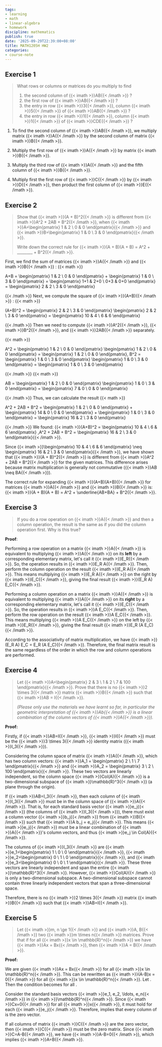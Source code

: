 ```yaml
---
tags:
- learning
- math
- linear-algebra
- homework
discipline: mathematics
publish: true
date: '2025-09-29T22:39:00+08:00'
title: MATH1205H HW2
categories:
- course-note
---
```

## Exercise 1

> What rows or columns or matrices do you multiply to find
> 
> 1. the second column of {{< imath >}}AB{{< /imath >}} ?
> 2. the first row of {{< imath >}}AB{{< /imath >}} ?
> 3. the entry in row {{< imath >}}3{{< /imath >}}, column {{< imath >}}5{{< /imath >}} of {{< imath >}}AB{{< /imath >}} ?
> 4. the entry in row {{< imath >}}1{{< /imath >}}, column {{< imath >}}1{{< /imath >}} of {{< imath >}}CDE{{< /imath >}} ?

1. To find the second column of {{< imath >}}AB{{< /imath >}}, we multiply matrix {{< imath >}}A{{< /imath >}} by the second column of matrix {{< imath >}}B{{< /imath >}}.

2. Multiply the first row of {{< imath >}}A{{< /imath >}} by matrix {{< imath >}}B{{< /imath >}}.

3. Multiply the third row of {{< imath >}}A{{< /imath >}} and the fifth column of {{< imath >}}B{{< /imath >}}.

4. Multiply first the first row of {{< imath >}}C{{< /imath >}} by {{< imath >}}D{{< /imath >}}, then product the first column of {{< imath >}}E{{< /imath >}}.

## Exercise 2

> Show that {{< imath >}}(A + B)^2{{< /imath >}} is different from {{< imath >}}A^2 + 2AB + B^2{{< /imath >}}, when {{< imath >}}A=\begin{pmatrix} 1 & 2 \\ 0 & 0 \end{pmatrix}{{< /imath >}} and {{< imath >}}B=\begin{pmatrix} 1 & 0 \\ 3 & 0 \end{pmatrix}{{< /imath >}}.
>
> Write down the correct rule for
> {{< imath >}}(A + B)(A + B) = A^2 + \_\_\_\_\_\_\_\_ + B^2{{< /imath >}}.

First, we find the sum of matrices {{< imath >}}A{{< /imath >}} and {{< imath >}}B{{< /imath >}} :
{{< math >}}

A+B = \begin{pmatrix} 1 & 2 \\ 0 & 0 \end{pmatrix} + \begin{pmatrix} 1 & 0 \\ 3 & 0 \end{pmatrix} = \begin{pmatrix} 1+1 & 2+0 \\ 0+3 & 0+0 \end{pmatrix} = \begin{pmatrix} 2 & 2 \\ 3 & 0 \end{pmatrix}

{{< /math >}}
Next, we compute the square of {{< imath >}}(A+B){{< /imath >}} :
{{< math >}}

(A+B)^2 = \begin{pmatrix} 2 & 2 \\ 3 & 0 \end{pmatrix} \begin{pmatrix} 2 & 2 \\ 3 & 0 \end{pmatrix} = \begin{pmatrix} 10 & 4 \\ 6 & 6 \end{pmatrix}

{{< /math >}}
Then we need to compute {{< imath >}}A^2{{< /imath >}}, {{< imath >}}B^2{{< /imath >}}, and {{< imath >}}2AB{{< /imath >}} separately.

{{< math >}}

A^2 = \begin{pmatrix} 1 & 2 \\ 0 & 0 \end{pmatrix} \begin{pmatrix} 1 & 2 \\ 0 & 0 \end{pmatrix}  =  \begin{pmatrix} 1 & 2 \\ 0 & 0 \end{pmatrix}, B^2 = \begin{pmatrix} 1 & 0 \\ 3 & 0 \end{pmatrix} \begin{pmatrix} 1 & 0 \\ 3 & 0 \end{pmatrix} = \begin{pmatrix} 1 & 0 \\ 3 & 0 \end{pmatrix}

{{< /math >}}
{{< math >}}

AB = \begin{pmatrix} 1 & 2 \\ 0 & 0 \end{pmatrix} \begin{pmatrix} 1 & 0 \\ 3 & 0 \end{pmatrix} = \begin{pmatrix} 7 & 0 \\ 0 & 0 \end{pmatrix}

{{< /math >}}
Thus, we can calculate the result
{{< math >}}

A^2 + 2AB + B^2 = \begin{pmatrix} 1 & 2 \\ 0 & 0 \end{pmatrix} + \begin{pmatrix} 14 & 0 \\ 0 & 0 \end{pmatrix} + \begin{pmatrix} 1 & 0 \\ 3 & 0 \end{pmatrix} = \begin{pmatrix} 16 & 2 \\ 3 & 0 \end{pmatrix}

{{< /math >}}
We found: {{< imath >}}(A+B)^2 = \begin{pmatrix} 10 & 4 \\ 6 & 6 \end{pmatrix} ,A^2 + 2AB + B^2 = \begin{pmatrix} 16 & 2 \\ 3 & 0 \end{pmatrix}{{< /imath >}}.

Since {{< imath >}}\begin{pmatrix} 10 & 4 \\ 6 & 6 \end{pmatrix} \neq \begin{pmatrix} 16 & 2 \\ 3 & 0 \end{pmatrix}{{< /imath >}}, we have shown that {{< imath >}}(A + B)^2{{< /imath >}} is different from {{< imath >}}A^2 + 2AB + B^2{{< /imath >}} for the given matrices. This difference arises because matrix multiplication is generally not commutative ({{< imath >}}AB \neq BA{{< /imath >}}).

The correct rule for expanding {{< imath >}}(A+B)(A+B){{< /imath >}} for matrices {{< imath >}}A{{< /imath >}} and {{< imath >}}B{{< /imath >}} is:
{{< imath >}}(A + B)(A + B) = A^2 + \underline{AB+BA} + B^2{{< /imath >}}.

## Exercise 3

> If you do a row operation on {{< imath >}}A{{< /imath >}} and then a column operation, the result is the same as if you did the column operation first. Why is this true?

**Proof**:

Performing a row operation on a matrix {{< imath >}}A{{< /imath >}} is equivalent to multiplying {{< imath >}}A{{< /imath >}} on its **left** by a corresponding elementary matrix, let's call it {{< imath >}}E_R{{< /imath >}}. So, the operation results in {{< imath >}}E_R A{{< /imath >}}. Then, perform the column operation on the result {{< imath >}}E_R A{{< /imath >}}. This means multiplying {{< imath >}}E_R A{{< /imath >}} on the right by {{< imath >}}E_C{{< /imath >}}, giving the final result {{< imath >}}(E_R A) E_C{{< /imath >}}.

Performing a column operation on a matrix {{< imath >}}A{{< /imath >}} is equivalent to multiplying {{< imath >}}A{{< /imath >}} on its **right** by a corresponding elementary matrix, let's call it {{< imath >}}E_C{{< /imath >}}. So, the operation results in {{< imath >}}A E_C{{< /imath >}}. Then, perform the row operation on the result {{< imath >}}A E_C{{< /imath >}}. This means multiplying {{< imath >}}A E_C{{< /imath >}} on the left by {{< imath >}}E_R{{< /imath >}}, giving the final result {{< imath >}}E_R (A E_C){{< /imath >}}.

According to the associativity of matrix multiplication, we have {{< imath >}}(E_R A) E_C = E_R (A E_C){{< /imath >}}. Therefore, the final matrix result is the same regardless of the order in which the row and column operations are performed.

## Exercise 4

> Let {{< imath >}}A=\begin{pmatrix} 2 & 3 \\ 1 & 2 \\ 7 & 100 \end{pmatrix}{{< /imath >}}. Prove that there is no {{< imath >}}2 \times 3{{< /imath >}} matrix {{< imath >}}B{{< /imath >}} such that {{< imath >}}AB = I{{< /imath >}}.
>
> *(Please only use the materials we have learnt so far, in particular the geometric interpretation of {{< imath >}}Ab{{< /imath >}} is a linear combination of the column vectors of {{< imath >}}A{{< /imath >}}).*

**Proof:**

Firstly, if {{< imath >}}AB=I{{< /imath >}}, {{< imath >}}I{{< /imath >}} must be the {{< imath >}}3 \times 3{{< /imath >}} identity matrix ({{< imath >}}I_3{{< /imath >}}).

Considering the column space of matrix {{< imath >}}A{{< /imath >}}, which has two column vectors: {{< imath >}}A_1 = \begin{pmatrix} 2 \\ 1 \\ 7 \end{pmatrix}{{< /imath >}} and {{< imath >}}A_2 = \begin{pmatrix} 3 \\ 2 \\ 100 \end{pmatrix}{{< /imath >}}. These two vectors are linearly independent, so the column space {{< imath >}}Col(A){{< /imath >}} is a two-dimensional subspace of {{< imath >}}\mathbb{R}^3{{< /imath >}} (a plane through the origin).

If {{< imath >}}AB=I_3{{< /imath >}}, then each column of {{< imath >}}I_3{{< /imath >}} must be in the column space of {{< imath >}}A{{< /imath >}}. That is, for each standard basis vector {{< imath >}}e_j{{< /imath >}} (the columns of {{< imath >}}I_3{{< /imath >}}), there must exist a column vector {{< imath >}}b_j{{< /imath >}} from {{< imath >}}B{{< /imath >}} such that {{< imath >}}A b_j = e_j{{< /imath >}}. This means {{< imath >}}e_j{{< /imath >}} must be a linear combination of {{< imath >}}A{{< /imath >}}'s column vectors, and thus {{< imath >}}e_j \in Col(A){{< /imath >}}.

The columns of {{< imath >}}I_3{{< /imath >}} are {{< imath >}}e_1=\begin{pmatrix} 1 \\ 0 \\ 0 \end{pmatrix}{{< /imath >}}, {{< imath >}}e_2=\begin{pmatrix} 0 \\ 1 \\ 0 \end{pmatrix}{{< /imath >}}, and {{< imath >}}e_3=\begin{pmatrix} 0 \\ 0 \\ 1 \end{pmatrix}{{< /imath >}}. These three vectors are linearly independent and span the entire {{< imath >}}\mathbb{R}^3{{< /imath >}}. However, {{< imath >}}Col(A){{< /imath >}} is only a two-dimensional subspace. A two-dimensional subspace cannot contain three linearly independent vectors that span a three-dimensional space.

Therefore, there is no {{< imath >}}2 \times 3{{< /imath >}} matrix {{< imath >}}B{{< /imath >}} such that {{< imath >}}AB=I{{< /imath >}}.

## Exercise 5

> Let {{< imath >}}m, n \ge 1{{< /imath >}} and {{< imath >}}A, B{{< /imath >}} two {{< imath >}}m \times n{{< /imath >}} matrices. Prove that if for all {{< imath >}}x \in \mathbb{R}^n{{< /imath >}} we have {{< imath >}}Ax = Bx{{< /imath >}}, then {{< imath >}}A = B{{< /imath >}}.

**Proof:**

We are given {{< imath >}}Ax = Bx{{< /imath >}} for all {{< imath >}}x \in \mathbb{R}^n{{< /imath >}}. This can be rewritten as {{< imath >}}(A-B)x = 0{{< /imath >}} for all {{< imath >}}x \in \mathbb{R}^n{{< /imath >}}. Let . Then the condition becomes for all .

Consider the standard basis vectors {{< imath >}}e_1, e_2, \ldots, e_n{{< /imath >}} in {{< imath >}}\mathbb{R}^n{{< /imath >}}. Since {{< imath >}}Cx=0{{< /imath >}} for all {{< imath >}}x{{< /imath >}}, it must hold for each {{< imath >}}e_j{{< /imath >}}. Therefore, implies that every column of is the zero vector.

If all columns of matrix {{< imath >}}C{{< /imath >}} are the zero vector, then {{< imath >}}C{{< /imath >}} must be the zero matrix. Since {{< imath >}}C=A-B{{< /imath >}}, we have {{< imath >}}A-B=0{{< /imath >}}, which implies {{< imath >}}A=B{{< /imath >}}.